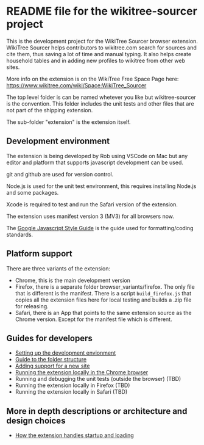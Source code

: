 # README file for the wikitree-sourcer project

This is the development project for the WikiTree Sourcer browser extension. WikiTree Sourcer helps contributors to wikitree.com search for sources and cite them, thus saving a lot of time and manual typing. It also helps create household tables and in adding new profiles to wikitree from other web sites.

More info on the extension is on the WikiTree Free Space Page here: https://www.wikitree.com/wiki/Space:WikiTree_Sourcer

The top level folder is can be named whetever you like but wikitree-sourcer is the convention.
This folder includes the unit tests and other files
that are not part of the shipping extension.

The sub-folder "extension" is the extension itself.

## Development environment

The extension is being developed by Rob using VSCode on Mac but any editor and platform that supports javascript development can be used.

git and github are used for version control.

Node.js is used for the unit test environment, this requires installing Node.js and some packages.

Xcode is required to test and run the Safari version of the extension.

The extension uses manifest version 3 (MV3) for all browsers now.

The [Google Javascript Style Guide](https://google.github.io/styleguide/jsguide.html) is the guide used for formatting/coding standards.

## Platform support

There are three variants of the extension:

- Chrome, this is the main development version
- Firefox, there is a separate folder browser_variants/firefox. The only file that is different is the manifest. There is a script `build_firefox.js` that copies all the extension files here for local testing and builds a .zip file for releasing.
- Safari, there is an App that points to the same extension source as the Chrome version. Except for the manifest file which is different.

## Guides for developers

- [Setting up the development envionment](https://github.com/RobPavey/wikitree-sourcer/blob/main/docs/contributors/setup_guide.md)
- [Guide to the folder structure](https://github.com/RobPavey/wikitree-sourcer/blob/main/docs/dev_notes/folder_structure.md)
- [Adding support for a new site](https://github.com/RobPavey/wikitree-sourcer/blob/main/docs/dev_notes/adding_a_new_site.md)
- [Running the extension locally in the Chrome browser](https://github.com/RobPavey/wikitree-sourcer/blob/main/docs/dev_notes/run_locally_chrome.md)
- Running and debugging the unit tests (outside the browser) (TBD)
- Running the extension locally in Firefox (TBD)
- Running the extension locally in Safari (TBD)

## More in depth descriptions or architecture and design choices

- [How the extension handles startup and loading](https://github.com/RobPavey/wikitree-sourcer/blob/main/docs/dev_notes/startup_and_loading.md)

  
